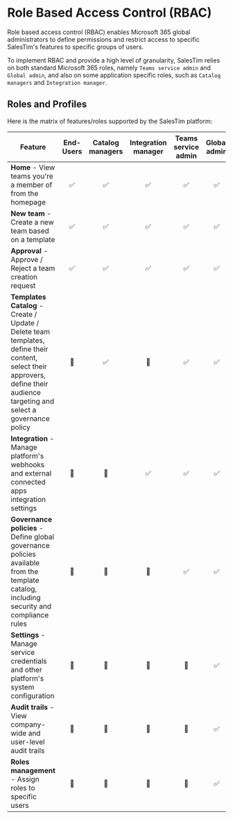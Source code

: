 # Role Based Access Control (RBAC)

<Classification label="public" />

Role based access control (RBAC) enables Microsoft 365 global administrators to define permissions and restrict access to specific SalesTim's features to specific groups of users.

To implement RBAC and provide a high level of granularity, SalesTim relies on both standard Microsoft 365 roles, namely `Teams service admin` and `Global admin`, and also on some application specific roles, such as `Catalog managers` and `Integration manager`.

## Roles and Profiles
Here is the matrix of features/roles supported by the SalesTim platform:

| Feature | End-Users | Catalog managers | Integration manager | Teams service admin | Global admin |
|-|:-:|:-:|:-:|:-:|:-:|
| **Home** - View teams you're a member of from the homepage | ✅ | ✅ | ✅ | ✅ | ✅ |
| **New team** - Create a new team based on a template | ✅ | ✅ | ✅ | ✅ | ✅ |
| **Approval** - Approve / Reject a team creation request | ✅ | ✅ | ✅ | ✅ | ✅ |
| **Templates Catalog** - Create / Update / Delete team templates, define their content, select their approvers, define their audience targeting and select a governance policy | 🚫 | ✅ | 🚫 | ✅ | ✅ |
| **Integration** - Manage platform's webhooks and external connected apps integration settings | 🚫 | 🚫 | ✅ | ✅ | ✅ |
| **Governance policies** - Define global governance policies available from the template catalog, including security and compliance rules | 🚫 | 🚫 | 🚫 | ✅ | ✅ |
| **Settings** - Manage service credentials and other platform's system configuration | 🚫 | 🚫 | 🚫 | 🚫 | ✅ |
| **Audit trails** - View company-wide and user-level audit trails | 🚫 | 🚫 | 🚫 | 🚫 | ✅ |
| **Roles management** - Assign roles to specific users | 🚫 | 🚫 | 🚫 | 🚫 | ✅ |
